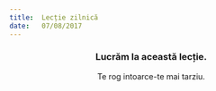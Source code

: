 ```yaml
---
title:  Lecție zilnică
date:   07/08/2017
---
```


### <center>Lucrăm la această lecție.</center>
<center>Te rog intoarce-te mai tarziu.</center>